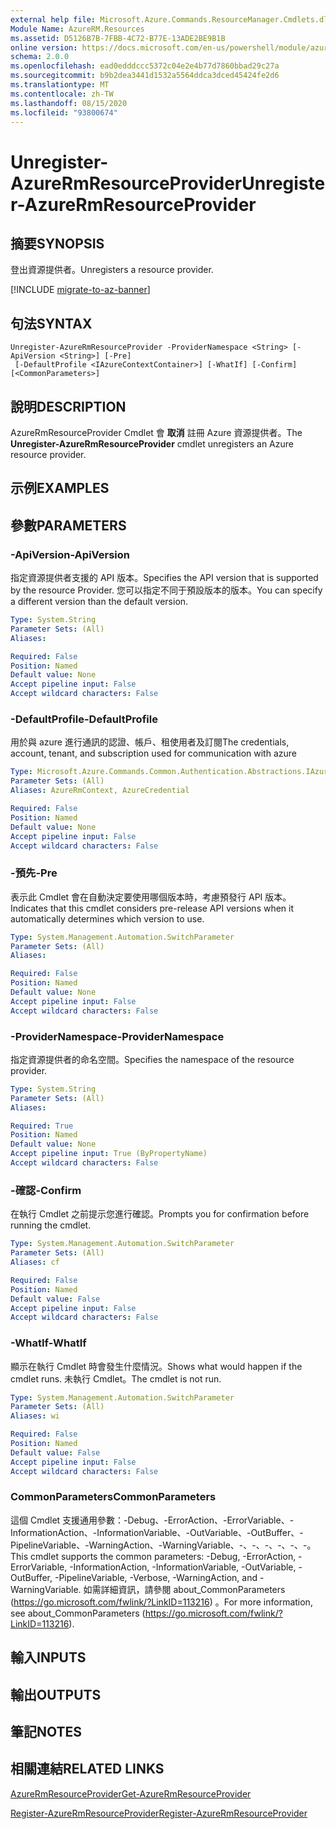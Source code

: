 ```yaml
---
external help file: Microsoft.Azure.Commands.ResourceManager.Cmdlets.dll-Help.xml
Module Name: AzureRM.Resources
ms.assetid: D5126B7B-7FBB-4C72-B77E-13ADE2BE9B1B
online version: https://docs.microsoft.com/en-us/powershell/module/azurerm.resources/unregister-azurermresourceprovider
schema: 2.0.0
ms.openlocfilehash: ead0edddccc5372c04e2e4b77d7860bbad29c27a
ms.sourcegitcommit: b9b2dea3441d1532a5564ddca3dced45424fe2d6
ms.translationtype: MT
ms.contentlocale: zh-TW
ms.lasthandoff: 08/15/2020
ms.locfileid: "93800674"
---
```

# <span data-ttu-id="a6984-101">Unregister-AzureRmResourceProvider</span><span class="sxs-lookup"><span data-stu-id="a6984-101">Unregister-AzureRmResourceProvider</span></span>

## <span data-ttu-id="a6984-102">摘要</span><span class="sxs-lookup"><span data-stu-id="a6984-102">SYNOPSIS</span></span>
<span data-ttu-id="a6984-103">登出資源提供者。</span><span class="sxs-lookup"><span data-stu-id="a6984-103">Unregisters a resource provider.</span></span>

[!INCLUDE [migrate-to-az-banner](../../includes/migrate-to-az-banner.md)]

## <span data-ttu-id="a6984-104">句法</span><span class="sxs-lookup"><span data-stu-id="a6984-104">SYNTAX</span></span>

```
Unregister-AzureRmResourceProvider -ProviderNamespace <String> [-ApiVersion <String>] [-Pre]
 [-DefaultProfile <IAzureContextContainer>] [-WhatIf] [-Confirm] [<CommonParameters>]
```

## <span data-ttu-id="a6984-105">說明</span><span class="sxs-lookup"><span data-stu-id="a6984-105">DESCRIPTION</span></span>
<span data-ttu-id="a6984-106">AzureRmResourceProvider Cmdlet 會 **取消** 註冊 Azure 資源提供者。</span><span class="sxs-lookup"><span data-stu-id="a6984-106">The **Unregister-AzureRmResourceProvider** cmdlet unregisters an Azure resource provider.</span></span>

## <span data-ttu-id="a6984-107">示例</span><span class="sxs-lookup"><span data-stu-id="a6984-107">EXAMPLES</span></span>

## <span data-ttu-id="a6984-108">參數</span><span class="sxs-lookup"><span data-stu-id="a6984-108">PARAMETERS</span></span>

### <span data-ttu-id="a6984-109">-ApiVersion</span><span class="sxs-lookup"><span data-stu-id="a6984-109">-ApiVersion</span></span>
<span data-ttu-id="a6984-110">指定資源提供者支援的 API 版本。</span><span class="sxs-lookup"><span data-stu-id="a6984-110">Specifies the API version that is supported by the resource Provider.</span></span>
<span data-ttu-id="a6984-111">您可以指定不同于預設版本的版本。</span><span class="sxs-lookup"><span data-stu-id="a6984-111">You can specify a different version than the default version.</span></span>

```yaml
Type: System.String
Parameter Sets: (All)
Aliases:

Required: False
Position: Named
Default value: None
Accept pipeline input: False
Accept wildcard characters: False
```

### <span data-ttu-id="a6984-112">-DefaultProfile</span><span class="sxs-lookup"><span data-stu-id="a6984-112">-DefaultProfile</span></span>
<span data-ttu-id="a6984-113">用於與 azure 進行通訊的認證、帳戶、租使用者及訂閱</span><span class="sxs-lookup"><span data-stu-id="a6984-113">The credentials, account, tenant, and subscription used for communication with azure</span></span>

```yaml
Type: Microsoft.Azure.Commands.Common.Authentication.Abstractions.IAzureContextContainer
Parameter Sets: (All)
Aliases: AzureRmContext, AzureCredential

Required: False
Position: Named
Default value: None
Accept pipeline input: False
Accept wildcard characters: False
```

### <span data-ttu-id="a6984-114">-預先</span><span class="sxs-lookup"><span data-stu-id="a6984-114">-Pre</span></span>
<span data-ttu-id="a6984-115">表示此 Cmdlet 會在自動決定要使用哪個版本時，考慮預發行 API 版本。</span><span class="sxs-lookup"><span data-stu-id="a6984-115">Indicates that this cmdlet considers pre-release API versions when it automatically determines which version to use.</span></span>

```yaml
Type: System.Management.Automation.SwitchParameter
Parameter Sets: (All)
Aliases:

Required: False
Position: Named
Default value: None
Accept pipeline input: False
Accept wildcard characters: False
```

### <span data-ttu-id="a6984-116">-ProviderNamespace</span><span class="sxs-lookup"><span data-stu-id="a6984-116">-ProviderNamespace</span></span>
<span data-ttu-id="a6984-117">指定資源提供者的命名空間。</span><span class="sxs-lookup"><span data-stu-id="a6984-117">Specifies the namespace of the resource provider.</span></span>

```yaml
Type: System.String
Parameter Sets: (All)
Aliases:

Required: True
Position: Named
Default value: None
Accept pipeline input: True (ByPropertyName)
Accept wildcard characters: False
```

### <span data-ttu-id="a6984-118">-確認</span><span class="sxs-lookup"><span data-stu-id="a6984-118">-Confirm</span></span>
<span data-ttu-id="a6984-119">在執行 Cmdlet 之前提示您進行確認。</span><span class="sxs-lookup"><span data-stu-id="a6984-119">Prompts you for confirmation before running the cmdlet.</span></span>

```yaml
Type: System.Management.Automation.SwitchParameter
Parameter Sets: (All)
Aliases: cf

Required: False
Position: Named
Default value: False
Accept pipeline input: False
Accept wildcard characters: False
```

### <span data-ttu-id="a6984-120">-WhatIf</span><span class="sxs-lookup"><span data-stu-id="a6984-120">-WhatIf</span></span>
<span data-ttu-id="a6984-121">顯示在執行 Cmdlet 時會發生什麼情況。</span><span class="sxs-lookup"><span data-stu-id="a6984-121">Shows what would happen if the cmdlet runs.</span></span>
<span data-ttu-id="a6984-122">未執行 Cmdlet。</span><span class="sxs-lookup"><span data-stu-id="a6984-122">The cmdlet is not run.</span></span>

```yaml
Type: System.Management.Automation.SwitchParameter
Parameter Sets: (All)
Aliases: wi

Required: False
Position: Named
Default value: False
Accept pipeline input: False
Accept wildcard characters: False
```

### <span data-ttu-id="a6984-123">CommonParameters</span><span class="sxs-lookup"><span data-stu-id="a6984-123">CommonParameters</span></span>
<span data-ttu-id="a6984-124">這個 Cmdlet 支援通用參數：-Debug、-ErrorAction、-ErrorVariable、-InformationAction、-InformationVariable、-OutVariable、-OutBuffer、-PipelineVariable、-WarningAction、-WarningVariable、-、-、-、-、-、-。</span><span class="sxs-lookup"><span data-stu-id="a6984-124">This cmdlet supports the common parameters: -Debug, -ErrorAction, -ErrorVariable, -InformationAction, -InformationVariable, -OutVariable, -OutBuffer, -PipelineVariable, -Verbose, -WarningAction, and -WarningVariable.</span></span> <span data-ttu-id="a6984-125">如需詳細資訊，請參閱 about_CommonParameters (https://go.microsoft.com/fwlink/?LinkID=113216) 。</span><span class="sxs-lookup"><span data-stu-id="a6984-125">For more information, see about_CommonParameters (https://go.microsoft.com/fwlink/?LinkID=113216).</span></span>

## <span data-ttu-id="a6984-126">輸入</span><span class="sxs-lookup"><span data-stu-id="a6984-126">INPUTS</span></span>

## <span data-ttu-id="a6984-127">輸出</span><span class="sxs-lookup"><span data-stu-id="a6984-127">OUTPUTS</span></span>

## <span data-ttu-id="a6984-128">筆記</span><span class="sxs-lookup"><span data-stu-id="a6984-128">NOTES</span></span>

## <span data-ttu-id="a6984-129">相關連結</span><span class="sxs-lookup"><span data-stu-id="a6984-129">RELATED LINKS</span></span>

[<span data-ttu-id="a6984-130">AzureRmResourceProvider</span><span class="sxs-lookup"><span data-stu-id="a6984-130">Get-AzureRmResourceProvider</span></span>](./Get-AzureRmResourceProvider.md)

[<span data-ttu-id="a6984-131">Register-AzureRmResourceProvider</span><span class="sxs-lookup"><span data-stu-id="a6984-131">Register-AzureRmResourceProvider</span></span>](./Register-AzureRmResourceProvider.md)


